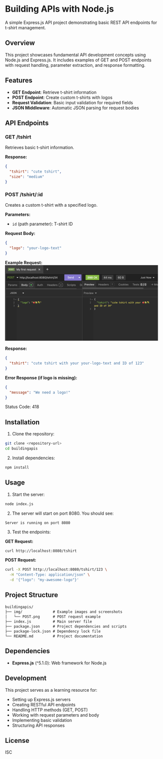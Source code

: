 # Building APIs with Node.js

A simple Express.js API project demonstrating basic REST API endpoints for t-shirt management.

## Overview

This project showcases fundamental API development concepts using Node.js and Express.js. It includes examples of GET and POST endpoints with request handling, parameter extraction, and response formatting.

## Features

- **GET Endpoint**: Retrieve t-shirt information
- **POST Endpoint**: Create custom t-shirts with logos
- **Request Validation**: Basic input validation for required fields
- **JSON Middleware**: Automatic JSON parsing for request bodies

## API Endpoints

### GET /tshirt
Retrieves basic t-shirt information.

**Response:**
```json
{
  "tshirt": "cute tshirt",
  "size": "medium"
}
```

### POST /tshirt/:id
Creates a custom t-shirt with a specified logo.

**Parameters:**
- `id` (path parameter): T-shirt ID

**Request Body:**
```json
{
  "logo": "your-logo-text"
}
```

**Example Request:**
![POST Request Example](img/POST.png)

**Response:**
```json
{
  "tshirt": "cute tshirt with your your-logo-text and ID of 123"
}
```

**Error Response (if logo is missing):**
```json
{
  "message": "We need a logo!"
}
```
Status Code: 418

## Installation

1. Clone the repository:
```bash
git clone <repository-url>
cd buildingapis
```

2. Install dependencies:
```bash
npm install
```

## Usage

1. Start the server:
```bash
node index.js
```

2. The server will start on port 8080. You should see:
```
Server is running on port 8080
```

3. Test the endpoints:

**GET Request:**
```bash
curl http://localhost:8080/tshirt
```

**POST Request:**
```bash
curl -X POST http://localhost:8080/tshirt/123 \
  -H "Content-Type: application/json" \
  -d '{"logo": "my-awesome-logo"}'
```

## Project Structure

```
buildingapis/
├── img/              # Example images and screenshots
│   └── POST.png      # POST request example
├── index.js          # Main server file
├── package.json      # Project dependencies and scripts
├── package-lock.json # Dependency lock file
└── README.md         # Project documentation
```

## Dependencies

- **Express.js** (^5.1.0): Web framework for Node.js

## Development

This project serves as a learning resource for:
- Setting up Express.js servers
- Creating RESTful API endpoints
- Handling HTTP methods (GET, POST)
- Working with request parameters and body
- Implementing basic validation
- Structuring API responses

## License

ISC
